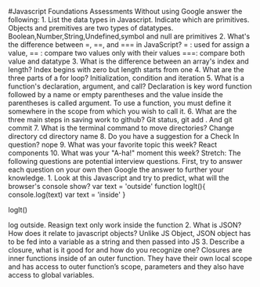 #Javascript Foundations Assessments
Without using Google answer the following:
    1. List the data types in Javascript. Indicate which are primitives.
       Objects and premitives are two types of datatypes. Boolean,Number,String,Undefined,symbol and null are primitives
    2. What's the difference between =, ==, and === in JavaScript?
       = : used for assign a value,
       == : compare two values only with their values
	===: compare both value and datatype
    3. What is the difference between an array's index and length?
       Index begins with zero but length starts from one
    4. What are the three parts of a for loop?
       Initialization, condition and iteration
    5. What is a function's declaration, argument, and call?
       Declaration is key word function followed by a name or empty parentheses and the value inside the parentheses is called argument. To use a function, you must define it somewhere in the scope from which you wish to call it.
    6. What are the three main steps in saving work to github?
         Git status, git add . And git commit
    7. What is the terminal command to move directories?
       Change directory cd directory name
    8. Do you have a suggestion for a Check In question?
       nope
    9. What was your favorite topic this week?
       React components
    10. What was your "A-ha!" moment this week?
Stretch: The following questions are potential interview questions. First, try to answer each question on your own then Google the answer to further your knowledge.
    1. Look at this Javascript and try to predict, what will the browser's console show?
var text = 'outside'
function logIt(){
    console.log(text)
    var text = 'inside'
}

logIt()

log outside. Reasign text only work inside the function
    2. What is JSON? How does it relate to javascript objects?
       Unlike JS Object, JSON object has to be fed into a variable as a string and then passed into JS
    3. Describe a closure, what is it good for and how do you recognize one?
       Closures are inner functions inside of an outer function. They have their own local scope and has access to outer function’s scope, parameters and they also have access to global variables.
       
